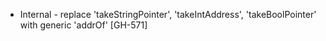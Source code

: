 * Internal - replace 'takeStringPointer', 'takeIntAddress', 'takeBoolPointer' with generic 'addrOf'
  [GH-571]